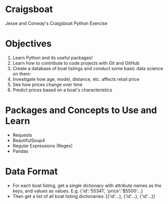 # Craigsboat
Jesse and Conway's Craigsboat Python Exercise

# Objectives
1. Learn Python and its useful packages!
1. Learn how to contribute to code projects with Git and GitHub
1. Create a database of boat listings and conduct some basic data science on them:
  1. Investigate how age, model, distance, etc. affects retail price
  2. See how prices change over time
  3. Predict prices based on a boat's characteristics

# Packages and Concepts to Use and Learn
- Requests
- BeautifulSoup4
- Regular Expressions (Regex)
- Pandas

# Data Format
- For each boat listing, get a single dictionary with attribute names as the keys, and values as values. E.g. {'id':'55341', 'price':'$5500'...}
- Then get a list of all boat listing dictionaries: [{'id'...}, {'id'...}, {'id'...}]
